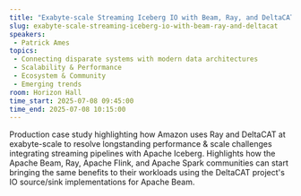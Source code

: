 ```yaml
---
title: "Exabyte-scale Streaming Iceberg IO with Beam, Ray, and DeltaCAT"
slug: exabyte-scale-streaming-iceberg-io-with-beam-ray-and-deltacat
speakers:
 - Patrick Ames
topics:
 - Connecting disparate systems with modern data architectures
 - Scalability & Performance
 - Ecosystem & Community
 - Emerging trends
room: Horizon Hall
time_start: 2025-07-08 09:45:00
time_end: 2025-07-08 10:15:00
---
```


Production case study highlighting how Amazon uses Ray and DeltaCAT at exabyte-scale to resolve longstanding performance & scale challenges integrating streaming pipelines with Apache Iceberg. Highlights how the Apache Beam, Ray, Apache Flink, and Apache Spark communities can start bringing the same benefits to their workloads using the DeltaCAT project's IO source/sink implementations for Apache Beam.